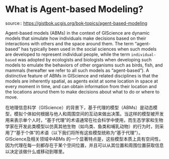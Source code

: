 # **What is Agent-based Modeling?** 

source:: https://gistbok.ucgis.org/bok-topics/agent-based-modeling

Agent-based models (ABMs) in the context of GIScience are dynamic models that simulate how individuals make decisions based on their interactions with others and the space around them. The term “agent-based” has typically been used in the social sciences when such models are developed to represent individual people, while the term ``individual-based`` was adopted by ecologists and biologists when developing such models to emulate the behaviors of other organisms such as birds, fish, and mammals (hereafter we refer to all such models as “agent-based”). A distinctive feature of ABMs in GIScience and related disciplines is that the models are inherently spatial, as agents exist at some location in space at every moment in time, and can obtain information from their location and the locations around them to make decisions about what to do or where to move.

在地理信息科学（GIScience）的背景下，基于代理的模型（ABMs）是动态模型，模拟个体如何根据与他人和周围空间的互动来做出决策。当这样的模型被开发用来表示单个人时，“基于代理”的术语通常在社会科学中使用，而生态学家和生物学家在开发此类模型以仿真其他生物（如鸟类、鱼类和哺乳动物）的行为时，则采用了“基于个体”的术语（以下我们将所有这些模型统称为“基于代理”）。 GIScience及相关领域中ABMs 的一个显著特点是，这些模型本质上具有空间性，因为代理在每一刻都存在于某个空间位置，并且可以从其位置和周围位置获取信息以决定该做什么或移动到哪里。
